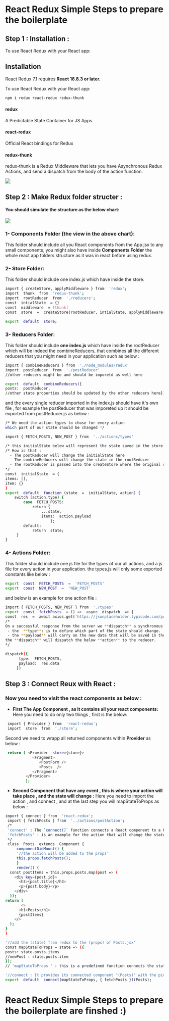 # React Redux Simple Steps to prepare the boilerplate

## Step 1 : Installation :

To use React Redux with your React app:

## Installation

React Redux 7.1 requires  **React 16.8.3 or later.**

To use React Redux with your React app:

```bash
npm i redux react-redux redux-thunk

```
#### redux
A Predictable State Container for JS Apps

#### react-redux
Official React bindings for Redux

#### redux-thunk

redux-thunk is a Redux Middleware that lets you  have Asynchronous Redux Actions, and send a dispatch from the body of the action function.

![](https://miro.medium.com/max/1624/1*vBeR3yXWcukp_yZpNBtHlg.png)

## Step 2 : Make Redux folder structer :

#### You should simulate the structure as the below chart:

![](https://image.slidesharecdn.com/reduxdataflowwithangular2-161118085712/95/redux-data-flow-with-angular-2-19-638.jpg?cb=1479459463)

### 1- Components Folder (the view in the above chart):
This folder should include all you React components from the App.jsx to any small components, you might also have inside **Components Folder** the whole react app folders structure as it was in react before using redux.
### 2- Store Folder:
This folder should include one index.js which have inside the store.

```bash
import { createStore, applyMiddleware } from  'redux';
import  thunk  from  'redux-thunk';
import  rootReducer  from  './reducers';
const  intialState  = {}
const  middleware  = [thunk]
const  store  =  createStore(rootReducer, intialState, applyMiddleware(...middleware))

export  default  store;

```
### 3- Reducers Folder:
This folder should include **one index.js** which have inside the rootReducer  which will be indeed  the combineReducers, that combines  all the different reducers that you might need in your application such as below :

```bash
import { combineReducers } from  './node_modules/redux'
import  postReducer  from  './postReducer'
//other reducers might be and should be imporetd as well here

export  default  combineReducers({
posts:  postReducer,
//other state properties should be updated by the other reducers here})
```
and the every single reducer imported in the index.js should have it's own file , for example the postReducer  that was imporeted up it should be exported from postReducer.js as below :
```bash
/* We need the action types to chose for every action 
which part of our state should be changed */

import { FETCH_POSTS, NEW_POST } from  '../actions/types'

/* this initialState below will represent the state saved in the store and any change to it here will change also the state in the store  */
/* How is that : 
  - The postReducer will change the initialState here
  - The combineReducers will change the state in the rootReducer
  - The rootReducer is passed into the createStore where the original state is saved and make the change in the store.
*/
const  initialState  = {
items: [],
item: {}
}
export  default  function (state  =  initialState, action) {
	switch (action.type) {
		case  FETCH_POSTS:
			return {
				...state,
				items:  action.payload
					};
		default:
			return  state;
     }
}
```
### 4- Actions Folder:
This folder should include one js file for the types of our all actions, and a js file for every action in your application.
the types.js will only some exported constants like below :
```bash
export  const  FETCH_POSTS  =  'FETCH_POSTS'
export  const  NEW_POST  =  'NEW_POST'
```
and below is an example for one action file :
```bash
import { FETCH_POSTS, NEW_POST } from  './types'
export  const  fetchPosts  = () =>  async  dispatch  => {
const  res  =  await axios.get('https://jsonplaceholder.typicode.com/posts');
/*
On a successful response from the server we **dispatch** a synchronous success **action** with the data received from the response, here below the **action** has a **type** and a **payload**,
 - the  **type**: is to define which part of the state should change.
 - the **payload** will carry on the new data that will be saved in the state.
the **dispatch** will dispatch the below **action** to the reducer.
*/

dispatch({
      type:  FETCH_POSTS,
      payload:  res.data
     })

```
## Step 3 : Connect Reux with React :

### Now you need to visit the react components as below :


 -  **First The App Component , as it contains all your react components:**  
Here you need to do only two things , first is the below:
  ```bash
   import { Provider } from  'react-redux';
   import  store  from  './store';
   ```
Second we need to wrapp all returned components within **Provider** as below :
  ```bash
   return ( <Provider  store={store}>
              <Fragment>
                 <PostForm /> 
                 <Posts  />
              </Fragment>
           </Provider>
           );
   ```
   -  **Second  Component  that have any event , this is where your action will take place , and the state will change :** 
Here you need to import the action , and connect , and at the last step you will mapStateToProps as below :
  ```bash
  import { connect } from  'react-redux';
   import { fetchPosts } from  '../actions/postAction';
   /*
   'connect' : The `connect()` function connects a React component to a Redux store.
   'fetchPosts' : is an example for the action that will change the state
   */
   class  Posts  extends  Component {
       componentDidMount() { 
       '//the action will be added to the props'
       this.props.fetchPosts();
       }
       render() {
    const postItems = this.props.posts.map(post => (
      <div key={post.id}>
        <h3>{post.title}</h3>
        <p>{post.body}</p>
      </div>
    ));
return (
         <>
        <h1>Posts</h1>
        {postItems}
      </>
    );
  }
}

'//add the (state) from redux to the (props) of Posts.jsx'
const mapStateToProps = state => ({
  posts: state.posts.items
  //newPost : state.posts.item
});  
// 'mapStateToProps ' : this is a predefined function connects the state from redux to the react component

'//connect : It provides its connected component "(Posts)" with the pieces of the data it needs from the store "(mapStateToProps ," and the functions it can use to dispatch actions to the store "{ fetchPosts })".'
export  default  connect(mapStateToProps, { fetchPosts })(Posts);

   ```
# React Redux Simple Steps to prepare the boilerplate are finshed :)
